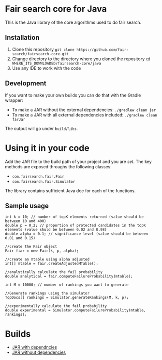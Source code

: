 # Fair search core for Java

This is the Java library of the core algorithms used to do fair search. 

## Installation

1. Clone this repository `git clone https://github.com/fair-search/fairsearch-core.git`
2. Change directory to the directory where you cloned the repository `cd WHERE_ITS_DOWNLOADED/fairsearch-core/java`
3. Use any IDE to work with the code

## Development

If you want to make your own builds you can do that with the Gradle wrapper:
- To make a JAR without the external dependencies: 
    `./gradlew clean jar`
- To make a JAR with all external dependencies included:
    `./gradlew clean farJar`

The output will go under `build/libs`.

# Using it in your code

Add the JAR file to the build path of your project and you are *set*. The key methods are exposed throughs the following classes:
- `com.fairsearch.fair.Fair`
- `com.fairsearch.fair.Simulator`

The library contains sufficient Java doc for each of the functions.

## Sample usage
```
int k = 10; // number of topK elements returned (value should be between 10 and 400)
double p = 0.2; // proportion of protected candidates in the topK elements (value shuld be between 0.02 and 0.98) 
double alpha = 0.1; // significance level (value should be between 0.01 and 0.15)

//create the Fair object 
Fair fiar = new Fair(k, p, alpha);

//create an mtable using alpha adjusted
int[] mtable = fair.createAdjustedMTable();

//analytically calculate the fail probability
double analytical = fair.computeFailureProbability(mtable);
 
int M = 10000; // number of rankings you want to generate

//Generate rankings using the simulator
TopDocs[] rankings = Simulator.generateRankings(M, k, p);

//experimentally calculate the fail probability
double experimental = Simulator.computeFailureProbability(mtable, rankings);
```
 

# Builds

- [JAR with dependncies](https://fair-search.github.io/fairsearch-core/java/fairsearch-core-all-0.1.jar)
- [JAR without dependencies](https://fair-search.github.io/fairsearch-core/java/fairsearch-core-0.1.jar)
